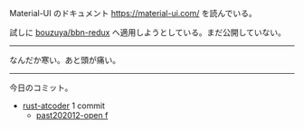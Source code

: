 Material-UI のドキュメント <https://material-ui.com/> を読んでいる。

試しに [bouzuya/bbn-redux][] へ適用しようとしている。まだ公開していない。

---

なんだか寒い。あと頭が痛い。

---

今日のコミット。

- [rust-atcoder](https://github.com/bouzuya/rust-atcoder) 1 commit
  - [past202012-open f](https://github.com/bouzuya/rust-atcoder/commit/9c49138dd668a59f0d93fa3190f005f3c2e7b141)

[bouzuya/bbn-redux]: https://github.com/bouzuya/bbn-redux
